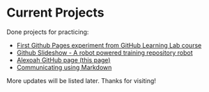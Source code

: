 # Current Projects

Done projects for practicing:
- [First Github Pages experiment from GitHub Learning Lab course](https://alexoah.github.io/github-pages/)
- [Github Slideshow - A robot powered training repository robot](https://alexoah.github.io/github-slideshow/)
- [Alexoah GitHub page (this page)](http://alexoah.github.io/)
- [Communicating using Markdown](https://alexoah.github.io/markdown-portfolio/)

More updates will be listed later. Thanks for visiting!
